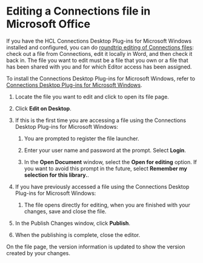 # Editing a Connections file in Microsoft Office 

If you have the HCL Connections Desktop Plug-ins for Microsoft Windows installed and configured, you can do [roundtrip editing of Connections files](../../admin/admin/t_admin_enabling_roundtrip_edit.md): check out a file from Connections, edit it locally in Word, and then check it back in. The file you want to edit must be a file that you own or a file that has been shared with you and for which Editor access has been assigned.

To install the Connections Desktop Plug-ins for Microsoft Windows, refer to [Connections Desktop Plug-ins for Microsoft Windows](../../connectors/enduser/c_files_window_install_ovr.md).

1.  Locate the file you want to edit and click to open its file page.

2.  Click **Edit on Desktop**.

3.  If this is the first time you are accessing a file using the Connections Desktop Plug-ins for Microsoft Windows:

    1.  You are prompted to register the file launcher.

    2.  Enter your user name and password at the prompt. Select **Login**.

    3.  In the **Open Document** window, select the **Open for editing** option. If you want to avoid this prompt in the future, select **Remember my selection for this library.**.

4.  If you have previously accessed a file using the Connections Desktop Plug-ins for Microsoft Windows:

    1.  The file opens directly for editing, when you are finished with your changes, save and close the file.

5.  In the Publish Changes window, click **Publish**.

6.  When the publishing is complete, close the editor.


On the file page, the version information is updated to show the version created by your changes.

